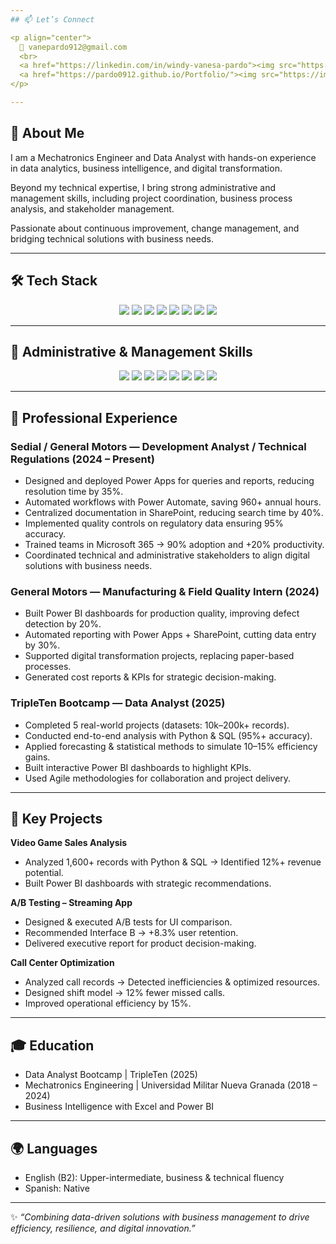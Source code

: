 ```yaml
---
## 📫 Let’s Connect  

<p align="center">
  📧 vanepardo912@gmail.com  
  <br>
  <a href="https://linkedin.com/in/windy-vanesa-pardo"><img src="https://img.shields.io/badge/LinkedIn-Profile-lightgrey?style=flat&logo=linkedin&logoColor=blue"></a>
  <a href="https://pardo0912.github.io/Portfolio/"><img src="https://img.shields.io/badge/Portfolio-Live-lightgrey?style=flat&logo=github"></a>
</p>

---
```

## 🚀 About Me  
I am a Mechatronics Engineer and Data Analyst with hands-on experience in data analytics, business intelligence, and digital transformation.  

Beyond my technical expertise, I bring strong administrative and management skills, including project coordination, business process analysis, and stakeholder management.  

Passionate about continuous improvement, change management, and bridging technical solutions with business needs.  

---

## 🛠️ Tech Stack  

<p align="center">
  <img src="https://img.shields.io/badge/Python-3776AB?style=flat&logo=python&logoColor=white"/>
  <img src="https://img.shields.io/badge/SQL-025E8C?style=flat&logo=databricks&logoColor=white"/>
  <img src="https://img.shields.io/badge/Power%20BI-F2C811?style=flat&logo=powerbi&logoColor=black"/>
  <img src="https://img.shields.io/badge/Power%20Apps-742774?style=flat&logo=powerapps&logoColor=white"/>
  <img src="https://img.shields.io/badge/Power%20Automate-0066FF?style=flat&logo=powerautomate&logoColor=white"/>
  <img src="https://img.shields.io/badge/Microsoft%20365-FF3C00?style=flat&logo=microsoft&logoColor=white"/>
  <img src="https://img.shields.io/badge/Excel-217346?style=flat&logo=microsoftexcel&logoColor=white"/>
  <img src="https://img.shields.io/badge/Agile-2496ED?style=flat&logo=scrumalliance&logoColor=white"/>
</p>

---

## 🏢 Administrative & Management Skills  

<p align="center">
  <img src="https://img.shields.io/badge/Business%20Process%20Analysis-4CAF50?style=flat&logo=processwire&logoColor=white"/>
  <img src="https://img.shields.io/badge/Project%20Management%20(Agile%20%26%20Waterfall)-007ACC?style=flat&logo=trello&logoColor=white"/>
  <img src="https://img.shields.io/badge/Stakeholder%20Management-FF9800?style=flat&logo=handshake&logoColor=white"/>
  <img src="https://img.shields.io/badge/Team%20Training%20%26%20Adoption-9C27B0?style=flat&logo=teamspeak&logoColor=white"/>
  <img src="https://img.shields.io/badge/Risk%20%26%20Compliance%20Reporting-795548?style=flat&logo=trustpilot&logoColor=white"/>
  <img src="https://img.shields.io/badge/Change%20Management-03A9F4?style=flat&logo=autodesk&logoColor=white"/>
  <img src="https://img.shields.io/badge/KPI%20Design%20%26%20Monitoring-673AB7?style=flat&logo=googleanalytics&logoColor=white"/>
  <img src="https://img.shields.io/badge/Time%20%26%20Resource%20Management-8BC34A?style=flat&logo=clockify&logoColor=white"/>
</p>

---

## 💼 Professional Experience  

### Sedial / General Motors — Development Analyst / Technical Regulations (2024 – Present)  
- Designed and deployed Power Apps for queries and reports, reducing resolution time by 35%.  
- Automated workflows with Power Automate, saving 960+ annual hours.  
- Centralized documentation in SharePoint, reducing search time by 40%.  
- Implemented quality controls on regulatory data ensuring 95% accuracy.  
- Trained teams in Microsoft 365 → 90% adoption and +20% productivity.  
- Coordinated technical and administrative stakeholders to align digital solutions with business needs.  

### General Motors — Manufacturing & Field Quality Intern (2024)  
- Built Power BI dashboards for production quality, improving defect detection by 20%.  
- Automated reporting with Power Apps + SharePoint, cutting data entry by 30%.  
- Supported digital transformation projects, replacing paper-based processes.  
- Generated cost reports & KPIs for strategic decision-making.  

### TripleTen Bootcamp — Data Analyst (2025)  
- Completed 5 real-world projects (datasets: 10k–200k+ records).  
- Conducted end-to-end analysis with Python & SQL (95%+ accuracy).  
- Applied forecasting & statistical methods to simulate 10–15% efficiency gains.  
- Built interactive Power BI dashboards to highlight KPIs.  
- Used Agile methodologies for collaboration and project delivery.  

---

## 📂 Key Projects  

**Video Game Sales Analysis**  
- Analyzed 1,600+ records with Python & SQL → Identified 12%+ revenue potential.  
- Built Power BI dashboards with strategic recommendations.  

**A/B Testing – Streaming App**  
- Designed & executed A/B tests for UI comparison.  
- Recommended Interface B → +8.3% user retention.  
- Delivered executive report for product decision-making.  

**Call Center Optimization**  
- Analyzed call records → Detected inefficiencies & optimized resources.  
- Designed shift model → 12% fewer missed calls.  
- Improved operational efficiency by 15%.  

---

## 🎓 Education  
- Data Analyst Bootcamp | TripleTen (2025)  
- Mechatronics Engineering | Universidad Militar Nueva Granada (2018 – 2024)  
- Business Intelligence with Excel and Power BI  

---

## 🌍 Languages  
- English (B2): Upper-intermediate, business & technical fluency  
- Spanish: Native  

---

✨ *“Combining data-driven solutions with business management to drive efficiency, resilience, and digital innovation.”*
